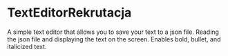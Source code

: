 # TextEditorRekrutacja
A simple text editor that allows you to save your text to a json file. Reading the json file and displaying the text on the screen. Enables bold, bullet, and italicized text.
